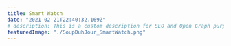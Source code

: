 ```yaml
---
title: Smart Watch
date: "2021-02-21T22:40:32.169Z"
# description: This is a custom description for SEO and Open Graph purposes, rather than the default generated excerpt. Simply add a description field to the frontmatter.
featuredImage: "./SoupDuhJour_SmartWatch.png"
---
```

